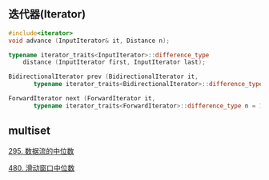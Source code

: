 

## 迭代器(Iterator)

```c++
#include<iterator>
void advance (InputIterator& it, Distance n);

typename iterator_traits<InputIterator>::difference_type
    distance (InputIterator first, InputIterator last);

BidirectionalIterator prev (BidirectionalIterator it,
       typename iterator_traits<BidirectionalIterator>::difference_type n = 1);

ForwardIterator next (ForwardIterator it,
       typename iterator_traits<ForwardIterator>::difference_type n = 1);
```





## multiset



[295. 数据流的中位数](https://leetcode-cn.com/problems/find-median-from-data-stream/)

[480. 滑动窗口中位数](https://leetcode-cn.com/problems/sliding-window-median/)

